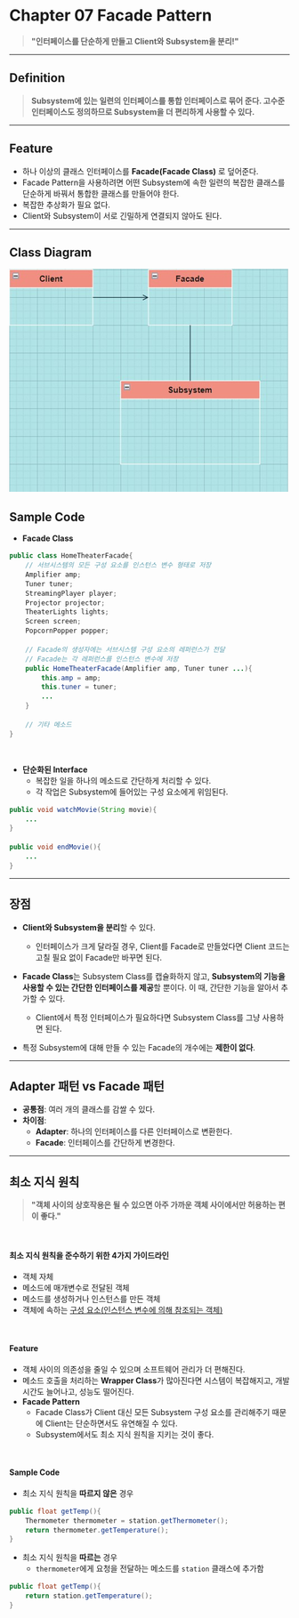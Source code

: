 # Chapter 07 Facade Pattern

> **"인터페이스를 단순하게 만들고 Client와 Subsystem을 분리!"**

---

## Definition

> **Subsystem에 있는 일련의 인터페이스를 통합 인터페이스로 묶어 준다. 고수준 인터페이스도 정의하므로 Subsystem을 더 편리하게 사용할 수 있다.**

---

## Feature

- 하나 이상의 클래스 인터페이스를 **Facade(Facade Class)** 로 덮어준다.
- Facade Pattern을 사용하려면 어떤 Subsystem에 속한 일련의 복잡한 클래스를 단순하게 바꿔서 통합한 클래스를 만들어야 한다.
- 복잡한 추상화가 필요 없다.
- Client와 Subsystem이 서로 긴밀하게 연결되지 않아도 된다.

---

## Class Diagram

![facade pattern의 class diagram](./facade_pattern.jpg)

## Sample Code

- **Facade Class**

```java
public class HomeTheaterFacade{
    // 서브시스템의 모든 구성 요소를 인스턴스 변수 형태로 저장
    Amplifier amp;
    Tuner tuner;
    StreamingPlayer player;
    Projector projector;
    TheaterLights lights;
    Screen screen;
    PopcornPopper popper;

    // Facade의 생성자에는 서브시스템 구성 요소의 레퍼런스가 전달
    // Facade는 각 레퍼런스를 인스턴스 변수에 저장
    public HomeTheaterFacade(Amplifier amp, Tuner tuner ...){
        this.amp = amp;
        this.tuner = tuner;
        ...
    }

    // 기타 메소드
}
```

<br>

- **단순화된 Interface**
    - 복잡한 일을 하나의 메소드로 간단하게 처리할 수 있다.
    - 각 작업은 Subsystem에 들어있는 구성 요소에게 위임된다.

```java
public void watchMovie(String movie){
    ...
}

public void endMovie(){
    ...
}
```

---

## 장점

- **Client와 Subsystem을 분리**할 수 있다.
    - 인터페이스가 크게 달라질 경우, Client를 Facade로 만들었다면 Client 코드는 고칠 필요 없이 Facade만 바꾸면 된다.
    
                                                               
- **Facade Class**는 Subsystem Class를 캡슐화하지 않고, **Subsystem의 기능을 사용할 수 있는 간단한 인터페이스를 제공**할 뿐이다. 이 때, 간단한 기능을 알아서 추가할 수 있다.
    - Client에서 특정 인터페이스가 필요하다면 Subsystem Class를 그냥 사용하면 된다.

- 특정 Subsystem에 대해 만들 수 있는 Facade의 개수에는 **제한이 없다**.

---

## Adapter 패턴 vs Facade 패턴

- **공통점**: 여러 개의 클래스를 감쌀 수 있다.
- **차이점**: 
    - **Adapter**: 하나의 인터페이스를 다른 인터페이스로 변환한다.
    - **Facade**: 인터페이스를 간단하게 변경한다.

---

## 최소 지식 원칙

> **"객체 사이의 상호작용은 될 수 있으면 아주 가까운 객체 사이에서만 허용하는 편이 좋다."**

<br>

#### **최소 지식 원칙**을 준수하기 위한 4가지 가이드라인
- 객체 자체
- 메소드에 매개변수로 전달된 객체
- 메소드를 생성하거나 인스턴스를 만든 객체
- 객체에 속하는 <u>구성 요소(인스턴스 변수에 의해 참조되는 객체)</u>

<br>

#### Feature
- 객체 사이의 의존성을 줄일 수 있으며 소프트웨어 관리가 더 편해진다. 
- 메소드 호출을 처리하는 **Wrapper Class**가 많아진다면 시스템이 복잡해지고, 개발 시간도 늘어나고, 성능도 떨어진다.
- **Facade Pattern**
    - Facade Class가 Client 대신 모든 Subsystem 구성 요소를 관리해주기 때문에 Client는 단순하면서도 유연해질 수 있다.
    - Subsystem에서도 최소 지식 원칙을 지키는 것이 좋다.

<br>

#### Sample Code
- 최소 지식 원칙을 **따르지 않은** 경우
```java
public float getTemp(){
    Thermometer thermometer = station.getThermometer();
    return thermometer.getTemperature();
}
```
- 최소 지식 원칙을 **따르는** 경우
    - ```thermometer```에게 요청을 전달하는 메소드를 ```station``` 클래스에 추가함
```java
public float getTemp(){
    return station.getTemperature();
}
```
